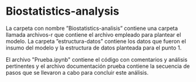 # Biostatistics-analysis

La carpeta con nombre ”Biostatistics-analisis” contiene una carpeta llamada archivos-r que contiene el archivo
empleado para plantear el modelo. La carpeta ”estructura-datos” contiene los datos que fueron el insumo del
modelo y la estructura de datos planteada para el punto 1.

El archivo "Prueba.ipynb" contiene el código con comentarios y análisis pertinentes y el archivo documentación 
prueba contiene la secuencia de pasos que se llevaron a cabo para concluir este análisis.